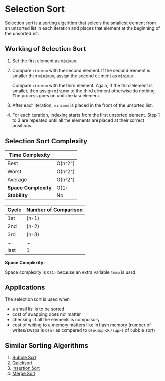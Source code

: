 # Selection Sort

Selection sort is [a sorting algorithm](https://www.programiz.com/dsa/sorting-algorithm) that selects the smallest element from an unsorted list in each iteration and places that element at the beginning of the unsorted list.

## Working of Selection Sort

1. Set the first element as `minimum`.
2. Compare `minimum` with the second element. If the second element is smaller than `minimum`, assign the second element as `minimum`.

   Compare `minimum` with the third element. Again, if the third element is smaller, then assign `minimum` to the third element otherwise do nothing. The process goes on until the last element.
3. After each iteration, `minimum` is placed in the front of the unsorted list.
4. For each iteration, indexing starts from the first unsorted element. Step 1 to 3 are repeated until all the elements are placed at their correct positions.

## Selection Sort Complexity


| **Time Complexity** |   |
| - | - |
| Best | O(n^2^) |
| Worst | O(n^2^) |
| Average | O(n^2^) |
| **Space Complexity** | O(1) |
| **Stability** | No |


| Cycle | Number of Comparison |
| - | - |
| 1st | (n-1) |
| 2nd | (n-2) |
| 3rd | (n-3) |
| ... | ... |
| last | 1 |

**Space Complexity:**

Space complexity is `O(1)` because an extra variable `temp` is used.


## Applications

The selection sort is used when

* a small list is to be sorted
* cost of swapping does not matter
* checking of all the elements is compulsory
* cost of writing to a memory matters like in flash memory (number of writes/swaps is `O(n)` as compared to `O(n<sup>2</sup>)` of bubble sort)

## Similar Sorting Algorithms

1. [Bubble Sort](https://www.programiz.com/dsa/bubble-sort)
2. [Quicksort](https://www.programiz.com/dsa/quick-sort)
3. [Insertion Sort](https://www.programiz.com/dsa/insertion-sort)
4. [Merge Sort](https://www.programiz.com/dsa/merge-sort)
